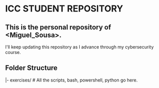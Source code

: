 # ICC STUDENT REPOSITORY #
## This is the personal repository of <Miguel_Sousa>.  
I'll keep updating this repository as I advance through my cybersecurity course.
## Folder Structure
|- exercises/ # All the scripts, bash, powershell, python go here.